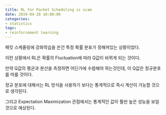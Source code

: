 ```yaml
---
title: RL for Packet Scheduling is scam
date: 2019-04-28 10:00:00
categories:
- statistics
tags:
- reinforcement learning
---
```


패킷 스케줄링에 강화학습을 쓴건 특정 확률 분포가 정해져있는 상황이었다.  

이런 상황에서 RL은 확률의 Fluctuation에 따라 Q값이 바뀌게 되는 것이다.  

만약 Q값의 평균과 분산을 측정하면 어딘가에 수렴해야 하는것인데, 이 Q값은 정규분포를 따를 것이다.  

정규 분포에 대해서는 RL 방식을 사용하기 보다는 통계적으로 즉시 계산이 가능할 것으로 생각된다.  

그리고 Expectation Maximization 관점에서는 통계적인 값이 훨씬 높은 성능을 보일 것으로 예상된다. 